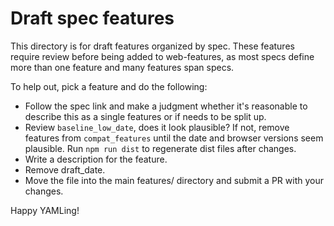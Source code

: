 # Draft spec features

This directory is for draft features organized by spec. These features require
review before being added to web-features, as most specs define more than one
feature and many features span specs.

To help out, pick a feature and do the following:

- Follow the spec link and make a judgment whether it's reasonable to describe
  this as a single features or if needs to be split up.
- Review `baseline_low_date`, does it look plausible? If not, remove features
  from `compat_features` until the date and browser versions seem plausible. Run
  `npm run dist` to regenerate dist files after changes.
- Write a description for the feature.
- Remove draft_date.
- Move the file into the main features/ directory and submit a PR with your
  changes.

Happy YAMLing!

